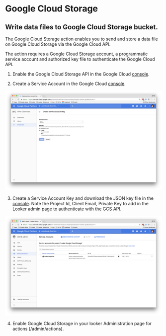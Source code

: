 # Google Cloud Storage
## Write data files to Google Cloud Storage bucket.

The Google Cloud Storage action enables you to send and store a data file on Google Cloud Storage via the Google Cloud API.

The action requires a Google Cloud Storage account, a programmatic service account and authorized key file to authenticate the Google Cloud API.

1. Enable the Google Cloud Storage API in the Google Cloud [console](https://console.cloud.google.com/apis/dashboard).

2. Create a Service Account in the Google Cloud [console](https://console.cloud.google.com/iam-admin/serviceaccounts/project).

![](Create&#32;GCS&#32;Service&#32;Account&#32;Key&#32;File.png)

3. Create a Service Account Key and download the JSON key file in the [console](https://console.cloud.google.com/apis/credentials). Note the Project Id, Client Email, Private Key to add in the Looker admin page to authenticate with the GCS API.

![](Create&#32;GCS&#32;Service&#32;Account.png)

4. Enable Google Cloud Storage in your looker Administration page for actions (/admin/actions).
